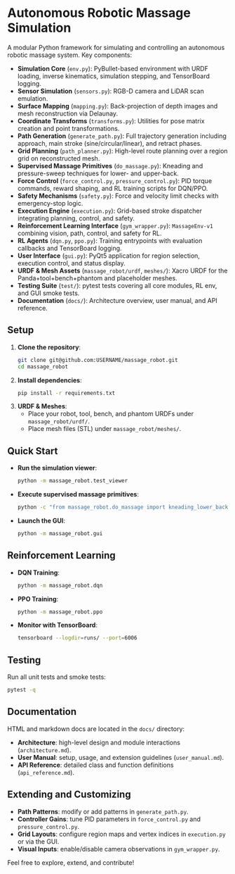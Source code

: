 # Autonomous Robotic Massage Simulation

A modular Python framework for simulating and controlling an autonomous robotic massage system. Key components:

- **Simulation Core** (`env.py`): PyBullet-based environment with URDF loading, inverse kinematics, simulation stepping, and TensorBoard logging.
- **Sensor Simulation** (`sensors.py`): RGB-D camera and LiDAR scan emulation.
- **Surface Mapping** (`mapping.py`): Back-projection of depth images and mesh reconstruction via Delaunay.
- **Coordinate Transforms** (`transforms.py`): Utilities for pose matrix creation and point transformations.
- **Path Generation** (`generate_path.py`): Full trajectory generation including approach, main stroke (sine/circular/linear), and retract phases.
- **Grid Planning** (`path_planner.py`): High-level route planning over a region grid on reconstructed mesh.
- **Supervised Massage Primitives** (`do_massage.py`): Kneading and pressure-sweep techniques for lower- and upper-back.
- **Force Control** (`force_control.py`, `pressure_control.py`): PID torque commands, reward shaping, and RL training scripts for DQN/PPO.
- **Safety Mechanisms** (`safety.py`): Force and velocity limit checks with emergency-stop logic.
- **Execution Engine** (`execution.py`): Grid-based stroke dispatcher integrating planning, control, and safety.
- **Reinforcement Learning Interface** (`gym_wrapper.py`): `MassageEnv-v1` combining vision, path, control, and safety for RL.
- **RL Agents** (`dqn.py`, `ppo.py`): Training entrypoints with evaluation callbacks and TensorBoard logging.
- **User Interface** (`gui.py`): PyQt5 application for region selection, execution control, and status display.
- **URDF & Mesh Assets** (`massage_robot/urdf`, `meshes/`): Xacro URDF for the Panda+tool+bench+phantom and placeholder meshes.
- **Testing Suite** (`test/`): pytest tests covering all core modules, RL env, and GUI smoke tests.
- **Documentation** (`docs/`): Architecture overview, user manual, and API reference.

## Setup

1. **Clone the repository**:
   ```bash
   git clone git@github.com:USERNAME/massage_robot.git
   cd massage_robot
   ```
2. **Install dependencies**:
   ```bash
   pip install -r requirements.txt
   ```
3. **URDF & Meshes**:
   - Place your robot, tool, bench, and phantom URDFs under `massage_robot/urdf/`.
   - Place mesh files (STL) under `massage_robot/meshes/`.

## Quick Start

- **Run the simulation viewer**:
  ```bash
  python -m massage_robot.test_viewer
  ```
- **Execute supervised massage primitives**:
  ```bash
  python -c "from massage_robot.do_massage import kneading_lower_back; print(len(kneading_lower_back()))"
  ```
- **Launch the GUI**:
  ```bash
  python -m massage_robot.gui
  ```

## Reinforcement Learning

- **DQN Training**:
  ```bash
  python -m massage_robot.dqn
  ```
- **PPO Training**:
  ```bash
  python -m massage_robot.ppo
  ```
- **Monitor with TensorBoard**:
  ```bash
  tensorboard --logdir=runs/ --port=6006
  ```

## Testing

Run all unit tests and smoke tests:
```bash
pytest -q
```

## Documentation

HTML and markdown docs are located in the `docs/` directory:
- **Architecture**: high-level design and module interactions (`architecture.md`).
- **User Manual**: setup, usage, and extension guidelines (`user_manual.md`).
- **API Reference**: detailed class and function definitions (`api_reference.md`).

## Extending and Customizing

- **Path Patterns**: modify or add patterns in `generate_path.py`.
- **Controller Gains**: tune PID parameters in `force_control.py` and `pressure_control.py`.
- **Grid Layouts**: configure region maps and vertex indices in `execution.py` or via the GUI.
- **Visual Inputs**: enable/disable camera observations in `gym_wrapper.py`.

Feel free to explore, extend, and contribute!
